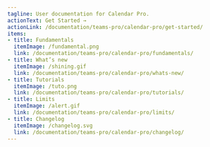 ```yaml
---
tagline: User documentation for Calendar Pro.
actionText: Get Started →
actionLink: /documentation/teams-pro/calendar-pro/get-started/
items:
- title: Fundamentals​
  itemImage: /fundamental.png
  link: /documentation/teams-pro/calendar-pro/fundamentals/
- title: What’s new
  itemImage: /shining.gif
  link: /documentation/teams-pro/calendar-pro/whats-new/
- title: Tutorials
  itemImage: /tuto.png
  link: /documentation/teams-pro/calendar-pro/tutorials/
- title: Limits
  itemImage: /alert.gif
  link: /documentation/teams-pro/calendar-pro/limits/
- title: Changelog
  itemImage: /changelog.svg
  link: /documentation/teams-pro/calendar-pro/changelog/
---
```


<Overview />
